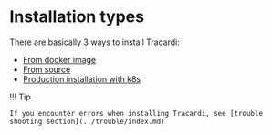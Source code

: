 # Installation types

There are basically 3 ways to install Tracardi:

* [From docker image](docker/index.md)
* [From source](source/index.md)
* [Production installation with k8s](k8s/index.md)


!!! Tip

    If you encounter errors when installing Tracardi, see [trouble shooting section](../trouble/index.md)